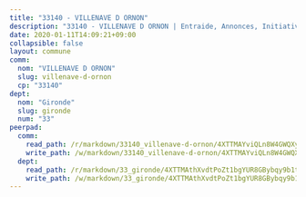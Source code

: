 ```yaml
---
title: "33140 - VILLENAVE D ORNON"
description: "33140 - VILLENAVE D ORNON | Entraide, Annonces, Initiatives"
date: 2020-01-11T14:09:21+09:00
collapsible: false
layout: commune
comm:
  nom: "VILLENAVE D ORNON"
  slug: villenave-d-ornon
  cp: "33140"
dept:
  nom: "Gironde"
  slug: gironde
  num: "33"
peerpad:
  comm:
    read_path: /r/markdown/33140_villenave-d-ornon/4XTTMAYviQLn8W4GWQXyLE9C5Ak2VVsirjmJ5BVSHK7HfkSWC
    write_path: /w/markdown/33140_villenave-d-ornon/4XTTMAYviQLn8W4GWQXyLE9C5Ak2VVsirjmJ5BVSHK7HfkSWC-K3TgTpf4kAiR7fDFgg7tqocS9ZzPVmcCfarK9jhvgSAyMkkKChpW3tJ7rhGZuStyrrX7pUJkHECgTQN51HfKutf7kMBRGY8QgqbTxAWJVoQ84BJrxZGzxU6Xnzazje94mAJXVxXJ
  dept:
    read_path: /r/markdown/33_gironde/4XTTMAthXvdtPoZt1bgYUR8GBybqy9b1tLUaaKDw5iKj57LRt
    write_path: /w/markdown/33_gironde/4XTTMAthXvdtPoZt1bgYUR8GBybqy9b1tLUaaKDw5iKj57LRt-K3TgU8ogmN5s8hbKrZhkV9P1KQiFepNWXjoYRvdMTW1jt7eRXTmrjG677tN9mcUTsALjzYGgb8mvcrYPJn2Jd8cTiBmF9aZcbgdcQL1kzCPJnSf6X8tpEcGPdTr5qT6cQqEpt6oQ
---
```



